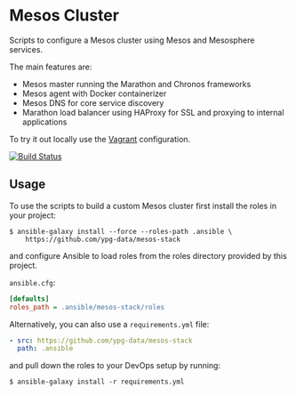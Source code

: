 # Mesos Cluster

Scripts to configure a Mesos cluster using Mesos and Mesosphere services.

The main features are:

 - Mesos master running the Marathon and Chronos frameworks
 - Mesos agent with Docker containerizer
 - Mesos DNS for core service discovery
 - Marathon load balancer using HAProxy for SSL and proxying to internal
   applications

To try it out locally use the [Vagrant](vagrant/README.md) configuration.

[![Build Status](https://travis-ci.org/ypg-data/mesos-stack.svg?branch=master)](https://travis-ci.org/ypg-data/mesos-stack)

## Usage

To use the scripts to build a custom Mesos cluster first install the roles in
your project:

    $ ansible-galaxy install --force --roles-path .ansible \
        https://github.com/ypg-data/mesos-stack

and configure Ansible to load roles from the roles directory provided by this
project.

`ansible.cfg`:
```ini
[defaults]
roles_path = .ansible/mesos-stack/roles
```

Alternatively, you can also use a `requirements.yml` file:

```yaml
- src: https://github.com/ypg-data/mesos-stack
  path: .ansible
```

and pull down the roles to your DevOps setup by running:

    $ ansible-galaxy install -r requirements.yml
